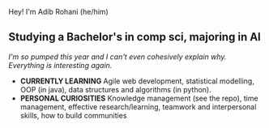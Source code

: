 Hey!
I'm Adib Rohani (he/him)

## Studying a Bachelor's in comp sci, majoring in AI

_I'm so pumped this year and I can't even cohesively explain why. Everything is interesting again._

- **CURRENTLY LEARNING** Agile web development, statistical modelling, OOP (in java), data structures and algorithms (in python).
- **PERSONAL CURIOSITIES** Knowledge management (see the repo), time management, effective research/learning, teamwork and interpersonal skills, how to build communities
